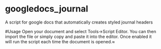 # googledocs_journal
A script for google docs that automatically creates styled journal headers 

#Usage
Open your document and select Tools->Script Editor. You can then import the
file or simply copy and paste it into the editor. Once enabled it will run 
the script each time the document is opened.≈
